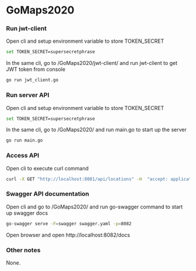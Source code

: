 # GoMaps2020

### Run jwt-client

Open cli and setup environment variable to store TOKEN_SECRET

```sh
set TOKEN_SECRET=supersecretphrase
```

In the same cli, go to <workspace>/GoMaps2020/jwt-client/ and run jwt-client to get JWT token from console

```sh
go run jwt_client.go
```

### Run server API

Open cli and setup environment variable to store TOKEN_SECRET

```sh
set TOKEN_SECRET=supersecretphrase
```

In the same cli, go to <workspace>/GoMaps2020/ and run main.go to start up the server
```sh
go run main.go
```

### Access API

Open cli to execute curl command
```sh
curl -X GET "http://localhost:8081/api/locations" -H  "accept: application/json" -H  "Token: <Access Token>"
```

### Swagger API documentation

Open cli and go to <workspace>/GoMaps2020/ and run go-swagger command to start up swagger docs

```sh
go-swagger serve -F=swagger swagger.yaml -p=8082
```

Open browser and open http://localhost:8082/docs

### Other notes

None.